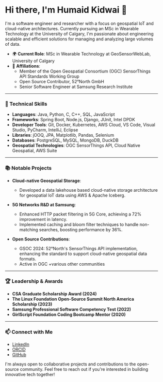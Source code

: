 # Hi there, I'm Humaid Kidwai 👋

I'm a software engineer and researcher with a focus on geospatial IoT and cloud-native architectures. Currently pursuing an MSc in Wearable Technology at the University of Calgary, I'm passionate about engineering scalable and efficient solutions for managing and analyzing large volumes of data.

- 🌍 **Current Role**: MSc in Wearable Technology at GeoSensorWebLab, University of Calgary
- 🏢 **Affiliations**:
  - Member of the Open Geospatial Consortium (OGC) SensorThings API Standards Working Group
  - Open Source Contributor, 52°North GmbH
  - Senior Software Engineer at Samsung Research Institute

---

### 🔧 Technical Skills

- **Languages**: Java, Python, C, C++, SQL, JavaScript
- **Frameworks**: Spring Boot, Node.js, Django, JUnit, Intel DPDK
- **Developer Tools**: Git, Docker, Kubernetes, AWS Cloud, VS Code, Visual Studio, PyCharm, IntelliJ, Eclipse
- **Libraries**: jOOQ, JPA, Matplotlib, Pandas, Selenium
- **Databases**: PostgreSQL, MySQL, MongoDB, DuckDB
- **Geospatial Technologies**: OGC SensorThings API, Cloud Native Geospatial, AWS Suite

---

### 📚 Notable Projects

- **Cloud-native Geospatial Storage**:
  - Developed a data lakehouse based cloud-native storage architecture for geospatial IoT data using AWS & Apache Iceberg.

- **5G Networks R&D at Samsung**:
  - Enhanced HTTP packet filtering in 5G Core, achieving a 72% improvement in latency.
  - Implemented caching and bloom filter techniques to handle non-matching searches, boosting performance by 36%.

- **Open Source Contributions**:
  - GSOC 2024: 52°North's SensorThings API implementation, enhancing the standard to support cloud-native geospatial data formats.
  - Active in OGC +various other communities

---

### 🏆 Leadership & Awards

- **CSA Graduate Scholarship Award (2024)**
- **The Linux Foundation Open-Source Summit North America Scholarship (2023)**
- **Samsung Professional Software Competency Test (2022)**
- **GirlScript Foundation Coding Bootcamp Mentor (2020)**

---

### 📫 Connect with Me

- [LinkedIn](https://linkedin.com/in/humaid-kidwai/)
- [ORCID](https://orcid.org/0000-0002-2667-5642)
- [GitHub](https://github.com/humaidkidwai)

I'm always open to collaborative projects and contributions to the open-source community. Feel free to reach out if you're interested in building innovative tech together!
